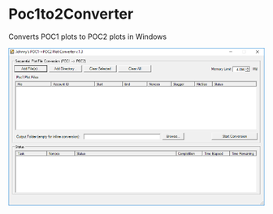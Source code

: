 # Poc1to2Converter
Converts POC1 plots to POC2 plots in Windows

![alt text](https://raw.githubusercontent.com/JohnnyFFM/Poc1to2Converter/master/ui.png)

